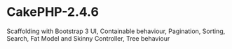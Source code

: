 CakePHP-2.4.6
=============

Scaffolding with Bootstrap 3 UI, Containable behaviour, Pagination, Sorting, Search, Fat Model and Skinny Controller, Tree behaviour
